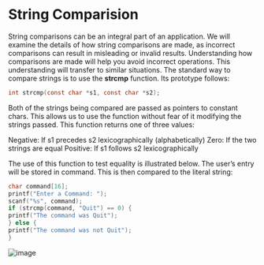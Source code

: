 # String Comparision
String comparisons can be an integral part of an application. We will examine the details
of how string comparisons are made, as incorrect comparisons can result in misleading
or invalid results. Understanding how comparisons are made will help you avoid incorrect
operations. This understanding will transfer to similar situations.
The standard way to compare strings is to use the **strcmp** function. Its prototype follows:

```c
int strcmp(const char *s1, const char *s2);
```
Both of the strings being compared are passed as pointers to constant chars. This allows
us to use the function without fear of it modifying the strings passed. This function
returns one of three values:

Negative: If s1 precedes s2 lexicographically (alphabetically)
Zero: If the two strings are equal
Positive: If s1 follows s2 lexicographically

The use of this function to test equality is illustrated below. The user’s entry will
be stored in command. This is then compared to the literal string:

```c
char command[16];
printf("Enter a Command: ");
scanf("%s", command);
if (strcmp(command, "Quit") == 0) {
printf("The command was Quit");
} else {
printf("The command was not Quit");
}
```

![image](https://user-images.githubusercontent.com/84629235/145719224-7eb2aff0-6907-4db7-a02b-54ceb162539e.png)
